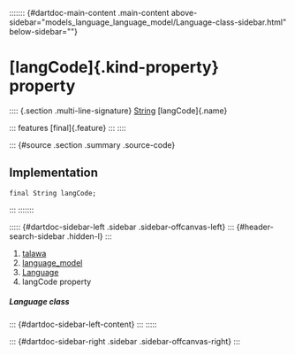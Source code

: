 ::::::: {#dartdoc-main-content .main-content above-sidebar="models_language_language_model/Language-class-sidebar.html" below-sidebar=""}
<div>

# [langCode]{.kind-property} property

</div>

:::: {.section .multi-line-signature}
[String](https://api.flutter.dev/flutter/dart-core/String-class.html)
[langCode]{.name}

::: features
[final]{.feature}
:::
::::

::: {#source .section .summary .source-code}
## Implementation

``` language-dart
final String langCode;
```
:::
:::::::

::::: {#dartdoc-sidebar-left .sidebar .sidebar-offcanvas-left}
::: {#header-search-sidebar .hidden-l}
:::

1.  [talawa](../../index.html)
2.  [language_model](../../models_language_language_model/)
3.  [Language](../../models_language_language_model/Language-class.html)
4.  langCode property

##### Language class

::: {#dartdoc-sidebar-left-content}
:::
:::::

::: {#dartdoc-sidebar-right .sidebar .sidebar-offcanvas-right}
:::
